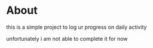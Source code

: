 # About

this is a simple project to log ur progress on daily activity

unfortunately i am not able to complete it for now